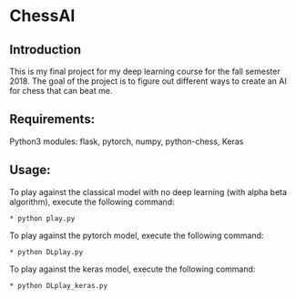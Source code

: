 # ChessAI

## Introduction

This is my final project for my deep learning course for the fall semester 2018.
The goal of the project is to figure out different ways to create an AI
for chess that can beat me.

## Requirements:

Python3 modules: flask, pytorch, numpy, python-chess, Keras

## Usage:

To play against the classical model with no deep learning (with alpha beta algorithm),
execute the following command:

	* python play.py

To play against the pytorch model, execute the following command:
	
	* python DLplay.py

To play against the keras model, execute the following command:
	
	* python DLplay_keras.py